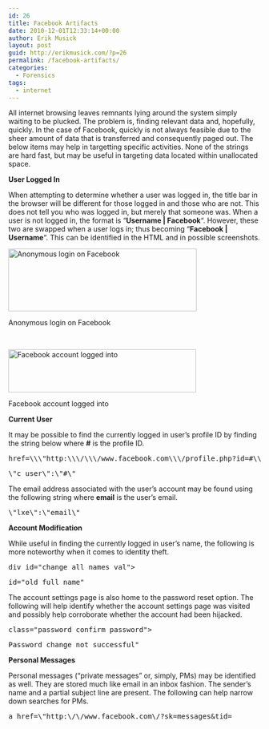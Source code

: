 ```yaml
---
id: 26
title: Facebook Artifacts
date: 2010-12-01T12:33:14+00:00
author: Erik Musick
layout: post
guid: http://erikmusick.com/?p=26
permalink: /facebook-artifacts/
categories:
  - Forensics
tags:
  - internet
---
```

All internet browsing leaves remnants lying around the system simply waiting to be plucked. The problem is, finding relevant data and, hopefully, quickly. In the case of Facebook, quickly is not always feasible due to the sheer amount of data that is transferred and consequently paged out. The below items may help in targetting specific activities. None of the strings are hard fast, but may be useful in targeting data located within unallocated space.

**User Logged In**

When attempting to determine whether a user was logged in, the title bar in the browser will be different for those logged in and those who are not. This does not tell you who was logged in, but merely that someone was. When a user is not logged in, the format is &#8220;**Username | Facebook**&#8220;. However, these two are swapped when a user logs in; thus becoming &#8220;**Facebook | Username**&#8220;. This can be identified in the HTML and in possible screenshots.

<div style="width: 386px" class="wp-caption alignnone">
  <img title="Anonymous login on Facebook" src="/content/img/Facebook_anonymous.png" alt="Anonymous login on Facebook" width="376" height="125" />
  
  <p class="wp-caption-text">
    Anonymous login on Facebook
  </p>
</div>

&nbsp;

<div style="width: 385px" class="wp-caption alignnone">
  <img title="Facebook account logged into" src="/content/img/Facebook_logged_in.png" alt="Facebook account logged into" width="375" height="86" />
  
  <p class="wp-caption-text">
    Facebook account logged into
  </p>
</div>

**Current User**

It may be possible to find the currently logged in user&#8217;s profile ID by finding the string below where **#** is the profile ID.

<pre>href=\\\"http:\\\/\\\/www.facebook.com\\\/profile.php?id=#\\\"&gt;You</pre>

<pre>\"c_user\":\"#\"</pre>

The email address associated with the user&#8217;s account may be found using the following string where **email** is the user&#8217;s email.

<pre>\"lxe\":\"email\"</pre>

**Account Modification**

While useful in finding the currently logged in user&#8217;s name, the following is more noteworthy when it comes to identity theft.

<pre>div id="change_all_names_val"&gt;</pre>

<pre>id="old_full_name"</pre>

The account settings page is also home to the password reset option. The following will help identify whether the account settings page was visited and possibly help corroborate whether the account had been hijacked.

<pre>class="password_confirm_password"&gt;</pre>

<pre>Password change not successful"</pre>

**Personal Messages**

Personal messages (&#8220;private messages&#8221; or, simply, PMs) may be identified as well. They are stored much like email in an inbox fashion. The sender&#8217;s name and a partial subject line are present. The following can help narrow down searches for PMs.

<pre>a href=\"http:\/\/www.facebook.com\/?sk=messages&tid=</pre>